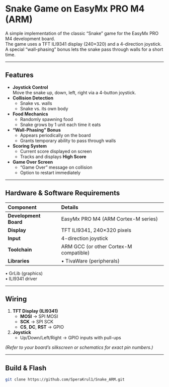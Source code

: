 # Snake Game on EasyMx PRO M4 (ARM)

A simple implementation of the classic “Snake” game for the EasyMx PRO M4 development board.  
The game uses a TFT ILI9341 display (240×320) and a 4-direction joystick. A special “wall-phasing” bonus lets the snake pass through walls for a short time.

---

## Features

- **Joystick Control**  
  Move the snake up, down, left, right via a 4-button joystick.
- **Collision Detection**  
  - Snake vs. walls  
  - Snake vs. its own body
- **Food Mechanics**  
  - Randomly spawning food  
  - Snake grows by 1 unit each time it eats
- **“Wall-Phasing” Bonus**  
  - Appears periodically on the board  
  - Grants temporary ability to pass through walls
- **Scoring System**  
  - Current score displayed on screen  
  - Tracks and displays **High Score**
- **Game Over Screen**  
  - “Game Over” message on collision  
  - Option to restart immediately

---

## Hardware & Software Requirements

| Component                  | Details                                  |
| :------------------------- | :--------------------------------------- |
| **Development Board**      | EasyMx PRO M4 (ARM Cortex-M series)      |
| **Display**                | TFT ILI9341, 240×320 pixels              |
| **Input**                  | 4-direction joystick                     |
| **Toolchain**              | ARM GCC (or other Cortex-M compatible)   |
| **Libraries**              | • TivaWare (peripherals)  
• GrLib (graphics)  
• ILI9341 driver  

---

## Wiring

1. **TFT Display (ILI9341)**  
   - **MOSI** → SPI MOSI  
   - **SCK**  → SPI SCK  
   - **CS**, **DC**, **RST** → GPIO  
2. **Joystick**  
   - Up/Down/Left/Right → GPIO inputs with pull-ups  

_(Refer to your board’s silkscreen or schematics for exact pin numbers.)_

---

## Build & Flash

```bash
git clone https://github.com/SperaKrul1/Snake_ARM.git

